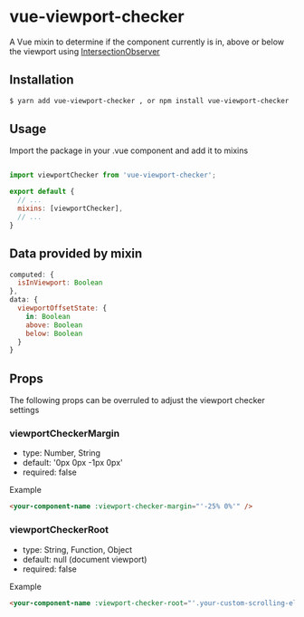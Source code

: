 # vue-viewport-checker
A Vue mixin to determine if the component currently is in, above or below the viewport using [IntersectionObserver](https://developer.mozilla.org/en-US/docs/Web/API/IntersectionObserver)

## Installation

```bash
$ yarn add vue-viewport-checker , or npm install vue-viewport-checker
```
## Usage

Import the package in your .vue component and add it to mixins

```js

import viewportChecker from 'vue-viewport-checker';

export default {
  // ...
  mixins: [viewportChecker],
  // ...
}
```

## Data provided by mixin

```js
computed: {
  isInViewport: Boolean
},
data: {
  viewportOffsetState: {
    in: Boolean
    above: Boolean
    below: Boolean
  }
}
```

## Props

The following props can be overruled to adjust the viewport checker settings


### viewportCheckerMargin

- type: Number, String
- default: '0px 0px -1px 0px'
- required: false

Example

```html
<your-component-name :viewport-checker-margin="'-25% 0%'" />
```

### viewportCheckerRoot

- type: String, Function, Object
- default: null (document viewport)
- required: false

Example

```html
<your-component-name :viewport-checker-root="'.your-custom-scrolling-element'" />
```

